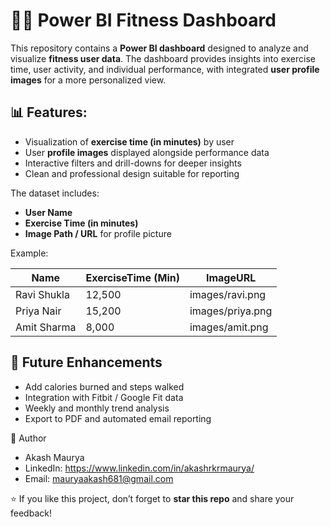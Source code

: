 # 🏋️‍♂️ Power BI Fitness Dashboard

This repository contains a **Power BI dashboard** designed to analyze and visualize **fitness user data**. The dashboard provides insights into exercise time, user activity, and individual performance, with integrated **user profile images** for a more personalized view.


## 📊 Features:

* Visualization of **exercise time (in minutes)** by user
* User **profile images** displayed alongside performance data
* Interactive filters and drill-downs for deeper insights
* Clean and professional design suitable for reporting

The dataset includes:

* **User Name**
* **Exercise Time (in minutes)**
* **Image Path / URL** for profile picture

Example:

| Name        | ExerciseTime (Min) | ImageURL         |
| ----------- | ------------------ | ---------------- |
| Ravi Shukla | 12,500             | images/ravi.png  |
| Priya Nair  | 15,200             | images/priya.png |
| Amit Sharma | 8,000              | images/amit.png  |


## 🔮 Future Enhancements

* Add calories burned and steps walked
* Integration with Fitbit / Google Fit data
* Weekly and monthly trend analysis
* Export to PDF and automated email reporting


 👤 Author

* Akash Maurya
* LinkedIn: https://www.linkedin.com/in/akashrkrmaurya/
* Email: mauryaakash681@gmail.com

⭐ If you like this project, don’t forget to **star this repo** and share your feedback!
